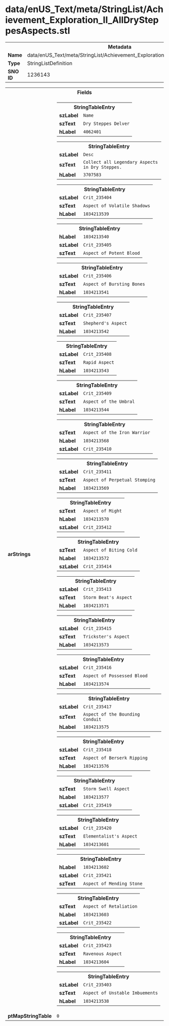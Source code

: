 <h1>data/enUS_Text/meta/StringList/Achievement_Exploration_II_AllDrySteppesAspects.stl</h1><table><tr><th colspan="100%">Metadata</th></tr><tr><td><b>Name</b></td><td>data/enUS_Text/meta/StringList/Achievement_Exploration_II_AllDrySteppesAspects.stl</td></tr><tr><td><b>Type</b></td><td>StringListDefinition</td></tr><tr><td><b>SNO ID</b></td><td>1236143</td></tr></table>

<table><tr><th colspan="100%">Fields</th></tr><tr><td><b>arStrings</b></td><td><table><tr><th colspan="100%">StringTableEntry</th></tr><tr><td><b>szLabel</b></td><td><code>Name</code></td></tr><tr><td><b>szText</b></td><td><code>Dry Steppes Delver</code></td></tr><tr><td><b>hLabel</b></td><td><code>4062401</code></td></tr></table>


<table><tr><th colspan="100%">StringTableEntry</th></tr><tr><td><b>szLabel</b></td><td><code>Desc</code></td></tr><tr><td><b>szText</b></td><td><code>Collect all Legendary Aspects in Dry Steppes.</code></td></tr><tr><td><b>hLabel</b></td><td><code>3707583</code></td></tr></table>


<table><tr><th colspan="100%">StringTableEntry</th></tr><tr><td><b>szLabel</b></td><td><code>Crit_235404</code></td></tr><tr><td><b>szText</b></td><td><code>Aspect of Volatile Shadows</code></td></tr><tr><td><b>hLabel</b></td><td><code>1034213539</code></td></tr></table>


<table><tr><th colspan="100%">StringTableEntry</th></tr><tr><td><b>hLabel</b></td><td><code>1034213540</code></td></tr><tr><td><b>szLabel</b></td><td><code>Crit_235405</code></td></tr><tr><td><b>szText</b></td><td><code>Aspect of Potent Blood</code></td></tr></table>


<table><tr><th colspan="100%">StringTableEntry</th></tr><tr><td><b>szLabel</b></td><td><code>Crit_235406</code></td></tr><tr><td><b>szText</b></td><td><code>Aspect of Bursting Bones</code></td></tr><tr><td><b>hLabel</b></td><td><code>1034213541</code></td></tr></table>


<table><tr><th colspan="100%">StringTableEntry</th></tr><tr><td><b>szLabel</b></td><td><code>Crit_235407</code></td></tr><tr><td><b>szText</b></td><td><code>Shepherd's Aspect</code></td></tr><tr><td><b>hLabel</b></td><td><code>1034213542</code></td></tr></table>


<table><tr><th colspan="100%">StringTableEntry</th></tr><tr><td><b>szLabel</b></td><td><code>Crit_235408</code></td></tr><tr><td><b>szText</b></td><td><code>Rapid Aspect</code></td></tr><tr><td><b>hLabel</b></td><td><code>1034213543</code></td></tr></table>


<table><tr><th colspan="100%">StringTableEntry</th></tr><tr><td><b>szLabel</b></td><td><code>Crit_235409</code></td></tr><tr><td><b>szText</b></td><td><code>Aspect of the Umbral</code></td></tr><tr><td><b>hLabel</b></td><td><code>1034213544</code></td></tr></table>


<table><tr><th colspan="100%">StringTableEntry</th></tr><tr><td><b>szText</b></td><td><code>Aspect of the Iron Warrior</code></td></tr><tr><td><b>hLabel</b></td><td><code>1034213568</code></td></tr><tr><td><b>szLabel</b></td><td><code>Crit_235410</code></td></tr></table>


<table><tr><th colspan="100%">StringTableEntry</th></tr><tr><td><b>szLabel</b></td><td><code>Crit_235411</code></td></tr><tr><td><b>szText</b></td><td><code>Aspect of Perpetual Stomping</code></td></tr><tr><td><b>hLabel</b></td><td><code>1034213569</code></td></tr></table>


<table><tr><th colspan="100%">StringTableEntry</th></tr><tr><td><b>szText</b></td><td><code>Aspect of Might</code></td></tr><tr><td><b>hLabel</b></td><td><code>1034213570</code></td></tr><tr><td><b>szLabel</b></td><td><code>Crit_235412</code></td></tr></table>


<table><tr><th colspan="100%">StringTableEntry</th></tr><tr><td><b>szText</b></td><td><code>Aspect of Biting Cold</code></td></tr><tr><td><b>hLabel</b></td><td><code>1034213572</code></td></tr><tr><td><b>szLabel</b></td><td><code>Crit_235414</code></td></tr></table>


<table><tr><th colspan="100%">StringTableEntry</th></tr><tr><td><b>szLabel</b></td><td><code>Crit_235413</code></td></tr><tr><td><b>szText</b></td><td><code>Storm Beat's Aspect</code></td></tr><tr><td><b>hLabel</b></td><td><code>1034213571</code></td></tr></table>


<table><tr><th colspan="100%">StringTableEntry</th></tr><tr><td><b>szLabel</b></td><td><code>Crit_235415</code></td></tr><tr><td><b>szText</b></td><td><code>Trickster's Aspect</code></td></tr><tr><td><b>hLabel</b></td><td><code>1034213573</code></td></tr></table>


<table><tr><th colspan="100%">StringTableEntry</th></tr><tr><td><b>szLabel</b></td><td><code>Crit_235416</code></td></tr><tr><td><b>szText</b></td><td><code>Aspect of Possessed Blood</code></td></tr><tr><td><b>hLabel</b></td><td><code>1034213574</code></td></tr></table>


<table><tr><th colspan="100%">StringTableEntry</th></tr><tr><td><b>szLabel</b></td><td><code>Crit_235417</code></td></tr><tr><td><b>szText</b></td><td><code>Aspect of the Bounding Conduit</code></td></tr><tr><td><b>hLabel</b></td><td><code>1034213575</code></td></tr></table>


<table><tr><th colspan="100%">StringTableEntry</th></tr><tr><td><b>szLabel</b></td><td><code>Crit_235418</code></td></tr><tr><td><b>szText</b></td><td><code>Aspect of Berserk Ripping</code></td></tr><tr><td><b>hLabel</b></td><td><code>1034213576</code></td></tr></table>


<table><tr><th colspan="100%">StringTableEntry</th></tr><tr><td><b>szText</b></td><td><code>Storm Swell Aspect</code></td></tr><tr><td><b>hLabel</b></td><td><code>1034213577</code></td></tr><tr><td><b>szLabel</b></td><td><code>Crit_235419</code></td></tr></table>


<table><tr><th colspan="100%">StringTableEntry</th></tr><tr><td><b>szLabel</b></td><td><code>Crit_235420</code></td></tr><tr><td><b>szText</b></td><td><code>Elementalist's Aspect</code></td></tr><tr><td><b>hLabel</b></td><td><code>1034213601</code></td></tr></table>


<table><tr><th colspan="100%">StringTableEntry</th></tr><tr><td><b>hLabel</b></td><td><code>1034213602</code></td></tr><tr><td><b>szLabel</b></td><td><code>Crit_235421</code></td></tr><tr><td><b>szText</b></td><td><code>Aspect of Mending Stone</code></td></tr></table>


<table><tr><th colspan="100%">StringTableEntry</th></tr><tr><td><b>szText</b></td><td><code>Aspect of Retaliation</code></td></tr><tr><td><b>hLabel</b></td><td><code>1034213603</code></td></tr><tr><td><b>szLabel</b></td><td><code>Crit_235422</code></td></tr></table>


<table><tr><th colspan="100%">StringTableEntry</th></tr><tr><td><b>szLabel</b></td><td><code>Crit_235423</code></td></tr><tr><td><b>szText</b></td><td><code>Ravenous Aspect</code></td></tr><tr><td><b>hLabel</b></td><td><code>1034213604</code></td></tr></table>


<table><tr><th colspan="100%">StringTableEntry</th></tr><tr><td><b>szLabel</b></td><td><code>Crit_235403</code></td></tr><tr><td><b>szText</b></td><td><code>Aspect of Unstable Imbuements</code></td></tr><tr><td><b>hLabel</b></td><td><code>1034213538</code></td></tr></table>


</td></tr><tr><td><b>ptMapStringTable</b></td><td><code>0</code></td></tr></table>

